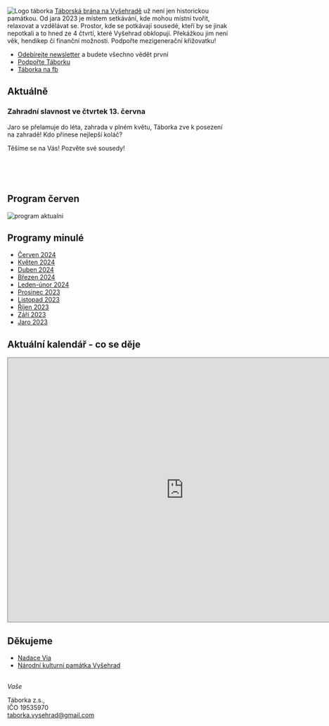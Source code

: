 ![Logo táborka](Táborka-logo.png "logo taborka")
[Táborská brána na Vyšehradě](https://mapy.cz/s/kupodozeju) už není jen historickou památkou. Od jara 2023 je místem setkávání, kde mohou místní tvořit, relaxovat a vzdělávat se. Prostor, kde se potkávají sousedé, kteří by se jinak nepotkali a to hned ze 4 čtvrtí, které Vyšehrad obklopují. Překážkou jim není věk, hendikep či finanční možnosti. Podpořte mezigenerační křižovatku!

* [Odebírejte newsletter](https://dashboard.mailerlite.com/forms/349654/86367320907187267/share) a budete všechno vědět první
* [Podpořte Táborku](https://www.darujme.cz/taborka)
* [Táborka na fb](https://www.facebook.com/taborka.vysehrad)

## Aktuálně

### Zahradní slavnost ve čtvrtek 13. června
Jaro se přelamuje do léta, zahrada v plném květu, Táborka zve k posezení na zahradě! Kdo přinese nejlepší koláč?

Těšíme se na Vás!
Pozvěte své sousedy!

<br />
<br />
<br />

## Program červen
![program aktualni](Programy/Táborka-2024-06.png)

## Programy minulé
* [Červen 2024](Programy/Táborka-2024-06.pdf )
* [Květen 2024](Programy/Táborka-2024-05.pdf )
* [Duben 2024](Programy/Táborka-DUBEN-2024.pdf )
* [Březen 2024](Programy/Táborka-BŘEZEN-2024-v2d.pdf)
* [Leden-únor 2024](Programy/Taborka-A4-plakat-ledenunor.pdf)
* [Prosinec 2023](Programy/Taborka-2023-12.jpg)
* [Listopad 2023](Programy/Taborka-2023-11.jpg)
* [Říjen 2023](Programy/Táborka-2023-10rijen.pdf)
* [Září 2023](Programy/Táborka-2023-09zari.pdf)
* [Jaro 2023](Programy/Taborka-2023-05PrvniJaro.jpg)

## Aktuální kalendář - co se děje
<iframe src="https://calendar.google.com/calendar/embed?height=600&wkst=2&ctz=Europe%2FPrague&bgcolor=%23ffffff&showCalendars=0&src=dGFib3JrYS52eXNlaHJhZEBnbWFpbC5jb20&color=%23F6BF26" style="border:solid 1px #777" width="800" height="600" frameborder="0" scrolling="no"></iframe>


## Děkujeme
*  [Nadace Via](https://www.nadacevia.cz/)
*  [Národní kulturní památka Vyšehrad](https://www.praha-vysehrad.cz/cs)

\
*Vaše*

Táborka z.s., \
IČO 19535970\
[taborka.vysehrad@gmail.com](mailto:taborka.vysehrad@gmail.com)
